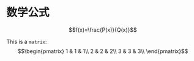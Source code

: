 # 数学公式

$$f(x)=\frac{P(x)}{Q(x)}$$

This is a `matrix`:
$$\begin{pmatrix}
    1 & 1 & 1\\
    2 & 2 & 2\\
    3 & 3 & 3\\
\end{pmatrix}$$